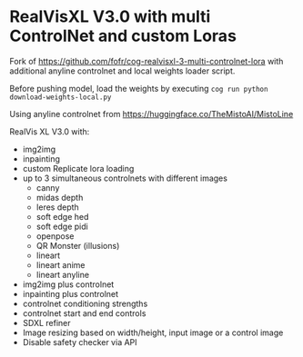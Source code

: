 # RealVisXL V3.0 with multi ControlNet and custom Loras

Fork of https://github.com/fofr/cog-realvisxl-3-multi-controlnet-lora
with additional anyline controlnet and local weights loader script.

Before pushing model, load the weights by executing `cog run python download-weights-local.py`

Using anyline controlnet from https://huggingface.co/TheMistoAI/MistoLine

RealVis XL V3.0 with:

- img2img
- inpainting
- custom Replicate lora loading
- up to 3 simultaneous controlnets with different images
  - canny
  - midas depth
  - leres depth
  - soft edge hed
  - soft edge pidi
  - openpose
  - QR Monster (illusions)
  - lineart
  - lineart anime
  - lineart anyline
- img2img plus controlnet
- inpainting plus controlnet
- controlnet conditioning strengths
- controlnet start and end controls
- SDXL refiner
- Image resizing based on width/height, input image or a control image
- Disable safety checker via API

